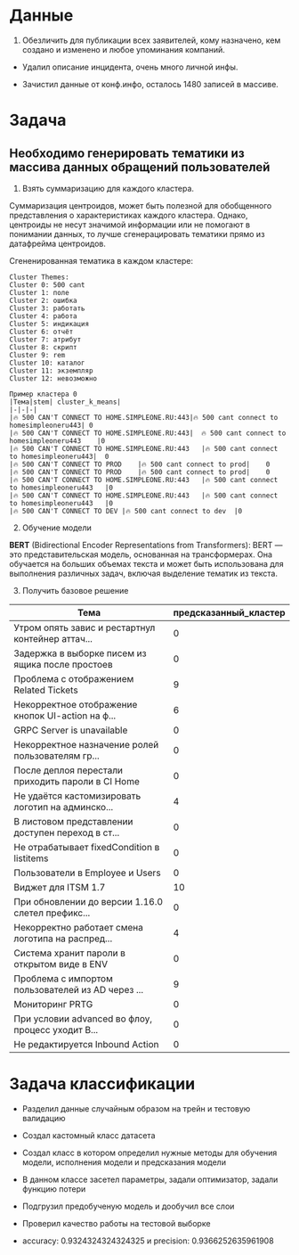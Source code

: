 # Данные

1. Обезличить для публикации всех заявителей, кому назначено, кем создано и изменено и любое упоминания компаний.

- Удалил описание инцидента, очень много личной инфы.

- Зачистил данные от конф.инфо, осталось 1480 записей в массиве.

# Задача

## Необходимо генерировать тематики из массива данных обращений пользователей

1. Взять суммаризацию для каждого кластера.

Суммаризация центроидов, может быть полезной для обобщенного представления о характеристиках каждого кластера. Однако, центроиды не несут значимой информации или не помогают в понимании данных, то лучше сгенерацировать тематики прямо из датафрейма центроидов.

Сгененированная тематика в каждом кластере:

```
Cluster Themes:
Cluster 0: 500 cant
Cluster 1: поле
Cluster 2: ошибка
Cluster 3: работать
Cluster 4: работа
Cluster 5: индикация
Cluster 6: отчёт
Cluster 7: атрибут
Cluster 8: скрипт
Cluster 9: rem
Cluster 10: каталог
Cluster 11: экземпляр
Cluster 12: невозможно

Пример кластера 0
|Тема|stem|	cluster_k_means|
|-|-|-|
|🔥 500 CAN'T CONNECT TO HOME.SIMPLEONE.RU:443|🔥 500 cant connect to homesimpleoneru443|	0
|🔥 500 CAN'T CONNECT TO HOME.SIMPLEONE.RU:443|	🔥 500 cant connect to homesimpleoneru443	|0
|🔥 500 CAN'T CONNECT TO HOME.SIMPLEONE.RU:443	|🔥 500 cant connect to homesimpleoneru443|	0
|🔥 500 CAN'T CONNECT TO PROD	|🔥 500 cant connect to prod|	0
|🔥 500 CAN'T CONNECT TO PROD	|🔥 500 cant connect to prod|	0
|🔥 500 CAN'T CONNECT TO HOME.SIMPLEONE.RU:443	|🔥 500 cant connect to homesimpleoneru443	|0
|🔥 500 CAN'T CONNECT TO HOME.SIMPLEONE.RU:443	|🔥 500 cant connect to homesimpleoneru443	|0
|🔥 500 CAN'T CONNECT TO DEV	|🔥 500 cant connect to dev	|0
```

2. Обучение модели

**BERT** (Bidirectional Encoder Representations from Transformers): BERT — это представительская модель, основанная на трансформерах. Она обучается на больших объемах текста и может быть использована для выполнения различных задач, включая выделение тематик из текста.

3. Получить базовое решение

 |Тема|  предсказанный_кластер|
 |-|-|
|Утром опять завис и рестартнул контейнер аттач...   |                0|
|Задержка в выборке писем из ящика после простоев    |               0|
|Проблема с отображением Related Tickets     |              9|
| Некорректное отображение кнопок UI-action на ф...    |               6|
|GRPC Server is unavailable         |          0|
 |Некорректное назначение ролей пользователям гр...        |           0|
 |После деплоя перестали приходить пароли в CI Home        |           0|
  | Не удаётся кастомизировать логотип на админско...       |            4|
   |В листовом представлении доступен переход в ст...       |            0|
| Не отрабатывает fixedCondition в listitems        |           0|
   |                 Пользователи в Employee и Users         |          0|
  |                              Виджет для ITSM 1.7         |         10|
 | При обновлении до версии 1.16.0 слетел префикс...         |          0|
  |Некорректно работает смена логотипа на распред...         |          4|
| Система хранит пароли в открытом виде в ENV         |          0|
 | Проблема с импортом пользователей из AD через ...         |          9|
|                                    Мониторинг PRTG         |          0|
 | При условии advanced во флоу, процесс уходит В...         |          0|
|                    Не редактируется Inbound Action         |          0|

# Задача классификации

- Разделил данные случайным образом на трейн и тестовую валидацию

- Создал кастомный класс датасета

- Создал класс в котором определил нужные методы для обучения модели, исполнения модели и предсказания модели

- В данном классе засетел параметры, задали оптимизатор, задали функцию потери

- Подгрузил предобученую модель и дообучил все слои

- Проверил качество работы на тестовой выборке

- accuracy: 0.9324324324324325 и precision: 0.9366252635961908